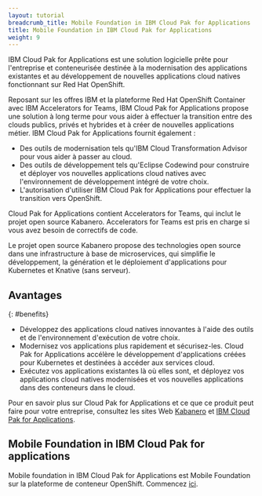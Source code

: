 ```yaml
---
layout: tutorial
breadcrumb_title: Mobile Foundation in IBM Cloud Pak for Applications
title: Mobile Foundation in IBM Cloud Pak for Applications
weight: 9
---
```

<!-- NLS_CHARSET=UTF-8 -->

IBM Cloud Pak for Applications est une solution logicielle prête pour l'entreprise et conteneurisée destinée à la modernisation des applications existantes et au développement de nouvelles applications cloud natives fonctionnant sur Red Hat OpenShift.

Reposant sur les offres IBM et la plateforme Red Hat OpenShift Container avec IBM Accelerators for Teams, IBM Cloud Pak for Applications propose une solution à long terme pour vous aider à effectuer la transition entre des clouds publics, privés et hybrides et à créer de nouvelles applications métier. IBM Cloud Pak for Applications fournit également :

* Des outils de modernisation tels qu'IBM Cloud Transformation Advisor pour vous aider à passer au cloud.
* Des outils de développement tels qu'Eclipse Codewind pour construire et déployer vos nouvelles applications cloud natives avec l'environnement de développement intégré de votre choix.
* L'autorisation d'utiliser IBM Cloud Pak for Applications pour effectuer la transition vers OpenShift.

Cloud Pak for Applications contient Accelerators for Teams, qui inclut le projet open source Kabanero. Accelerators for Teams est pris en charge si vous avez besoin de correctifs de code.

Le projet open source Kabanero propose des technologies open source dans une infrastructure à base de microservices, qui simplifie le développement, la génération et le déploiement d'applications pour Kubernetes et Knative (sans serveur).

## Avantages
{: #benefits}

* Développez des applications cloud natives innovantes à l'aide des outils et de l'environnement d'exécution de votre choix.
* Modernisez vos applications plus rapidement et sécurisez-les. Cloud Pak for Applications accélère le développement d'applications créées pour Kubernetes et destinées à accéder aux services cloud.
* Exécutez vos applications existantes là où elles sont, et déployez vos applications cloud natives modernisées et vos nouvelles applications dans des conteneurs dans le cloud.

Pour en savoir plus sur Cloud Pak for Applications et ce que ce produit peut faire pour votre entreprise, consultez les sites Web [Kabanero](https://kabanero.io/) et [IBM Cloud Pak for Applications](https://www.ibm.com/cloud/cloud-pak-for-applications).

## Mobile Foundation in IBM Cloud Pak for applications

Mobile foundation in IBM Cloud Pak for Applications est Mobile Foundation sur la plateforme de conteneur OpenShift. Commencez [ici](../ibmcloud/getting-started-mf-on-rhos/).
